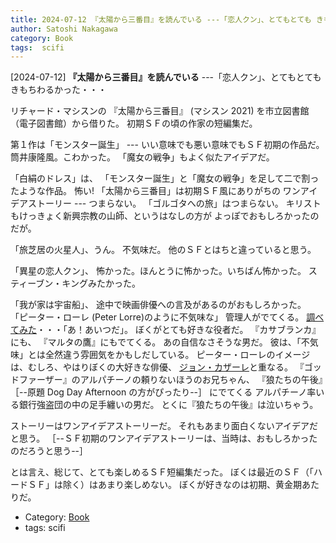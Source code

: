 ```yaml
---
title: 2024-07-12 『太陽から三番目』を読んでいる ---「恋人クン」、とてもとても きもちわるかった・・・
author: Satoshi Nakagawa
category: Book
tags:  scifi
---
```


[2024-07-12] **『太陽から三番目』を読んでいる**  ---「恋人クン」、とてもとても きもちわるかった・・・

 リチャード・マシスンの
『太陽から三番目』
(マシスン 2021) を市立図書館（電子図書館）から借りた。
初期ＳＦの頃の作家の短編集だ。

 第１作は「モンスター誕生」 ---
いい意味でも悪い意味でもＳＦ初期の作品だ。
筒井康隆風。こわかった。
「魔女の戦争」もよく似たアイデアだ。

 「白絹のドレス」は、
「モンスター誕生」と「魔女の戦争」を足して二で割ったような作品。
怖い!
「太陽から三番目」は初期ＳＦ風にありがちの
ワンアイデアストーリー --- つまらない。
「ゴルゴタへの旅」はつまらない。
キリストもけっきょく新興宗教の山師、というはなしの方が
よっぽでおもしろかったのだが。

 「旅芝居の火星人」、うん。
不気味だ。
他のＳＦとはちと違っていると思う。

 「異星の恋人クン」、
怖かった。ほんとうに怖かった。いちばん怖かった。
スティーブン・キングみたかった。

 「我が家は宇宙船」、
途中で映画俳優への言及があるのがおもしろかった。
「ピーター・ローレ (Peter Lorre)のように不気味な」
管理人がでてくる。
[調べてみた](https://ja.wikipedia.org/wiki/%E3%83%94%E3%83%BC%E3%82%BF%E3%83%BC%E3%83%BB%E3%83%AD%E3%83%BC%E3%83%AC)・・・「あ！あいつだ」。
ぼくがとても好きな役者だ。
『カサブランカ』にも、
『マルタの鷹』にもでてくる。
あの自信なさそうな男だ。
彼は、「不気味」とは全然違う雰囲気をかもしだしている。
ピーター・ローレのイメージは、むしろ、やはりぼくの大好きな俳優、
[ジョン・カザーレ](https://ja.wikipedia.org/wiki/%E3%83%94%E3%83%BC%E3%82%BF%E3%83%BC%E3%83%BB%E3%83%AD%E3%83%BC%E3%83%AC)と重なる。
『ゴッドファーザー』のアルパチーノの頼りないほうのお兄ちゃん、
『狼たちの午後』［--原題 Dog Day Afternoon の方がぴったり--］ にでてくる
アルパチーノ率いる銀行強盗団の中の足手纏いの男だ。
とくに『狼たちの午後』は泣いちゃう。

 ストーリーはワンアイデアストーリーだ。
それもあまり面白くないアイデアだと思う。
［--ＳＦ初期のワンアイデアストーリーは、当時は、おもしろかったのだろうと思う--］

 とは言え、総じて、とても楽しめるＳＦ短編集だった。
ぼくは最近のＳＦ（「ハードＳＦ」は除く）はあまり楽しめない。
ぼくが好きなのは初期、黄金期あたりだ。

- Category: [Book](https://merapano.github.io/categories.html#Book)
- tags:  scifi
